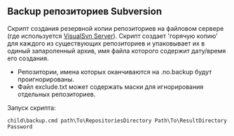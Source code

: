 
## Backup репозиториев Subversion

Скрипт создания резервной копии репозиториев на файловом сервере (где используется [VisualSvn Server](https://www.visualsvn.com/server/)). Скрипт создает 'горячую копию' для каждого из существующих репозиториев и упаковывает их в одиный запароленный архив, имя файла которого содержит дату/время его создания.

- Репозитории, имена которых оканчиваются на .no.backup будут проигнорированы.
- Файл exclude.txt может содержать маски для игнорирования отдельных репозиториев.

Запуск скрипта:
```
child\backup.cmd path\To\RepositoriesDirectory Path\To\ResultDirectory Password
```
